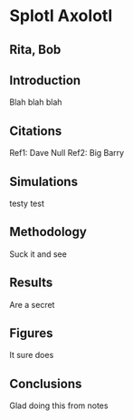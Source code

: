 # Splotl Axolotl
## Rita, Bob
## Introduction

Blah blah blah

## Citations
Ref1: Dave Null
Ref2: Big Barry

## Simulations

testy test

## Methodology

Suck it and see

## Results

Are a secret

## Figures

It sure does

## Conclusions

Glad doing this from notes

